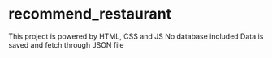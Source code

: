 # recommend_restaurant
This project is powered by HTML, CSS and JS
No database included
Data is saved and fetch through JSON file
